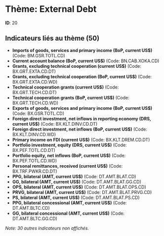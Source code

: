 # Thème: External Debt

**ID**: 20

## Indicateurs liés au thème (50)

- **Imports of goods, services and primary income (BoP, current US$)** (Code: BM.GSR.TOTL.CD)
- **Current account balance (BoP, current US$)** (Code: BN.CAB.XOKA.CD)
- **Grants, excluding technical cooperation (current US$)** (Code: BX.GRT.EXTA.CD.DT)
- **Grants, excluding technical cooperation (BoP, current US$)** (Code: BX.GRT.EXTA.CD.WD)
- **Technical cooperation grants (current US$)** (Code: BX.GRT.TECH.CD.DT)
- **Technical cooperation grants (BoP, current US$)** (Code: BX.GRT.TECH.CD.WD)
- **Exports of goods, services and primary income (BoP, current US$)** (Code: BX.GSR.TOTL.CD)
- **Foreign direct investment, net inflows in reporting economy (DRS, current US$)** (Code: BX.KLT.DINV.CD.DT)
- **Foreign direct investment, net inflows (BoP, current US$)** (Code: BX.KLT.DINV.CD.WD)
- **Primary income on FDI (current US$)** (Code: BX.KLT.DREM.CD.DT)
- **Portfolio investment, equity (DRS, current US$)** (Code: BX.PEF.TOTL.CD.DT)
- **Portfolio equity, net inflows (BoP, current US$)** (Code: BX.PEF.TOTL.CD.WD)
- **Personal remittances, received (current US$)** (Code: BX.TRF.PWKR.CD.DT)
- **PPG, bilateral (AMT, current US$)** (Code: DT.AMT.BLAT.CD)
- **GG, bilateral (AMT, current US$)** (Code: DT.AMT.BLAT.GG.CD)
- **OPS, bilateral (AMT, current US$)** (Code: DT.AMT.BLAT.OPS.CD)
- **PRVG, bilateral (AMT, current US$)** (Code: DT.AMT.BLAT.PRVG.CD)
- **PS, bilateral (AMT, current US$)** (Code: DT.AMT.BLAT.PS.CD)
- **PPG, bilateral concessional (AMT, current US$)** (Code: DT.AMT.BLTC.CD)
- **GG, bilateral concessional (AMT, current US$)** (Code: DT.AMT.BLTC.GG.CD)

*Note: 30 autres indicateurs non affichés.*
